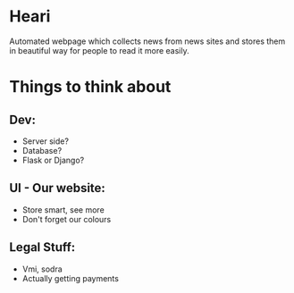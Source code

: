 # Heari
Automated webpage which collects news from news sites and stores them in beautiful way for people to read it more easily.

# Things to think about
## Dev:

* Server side?
* Database?
* Flask or Django?

## UI - Our website:

* Store smart, see more
* Don't forget our colours


## Legal Stuff:

* Vmi, sodra
* Actually getting payments

